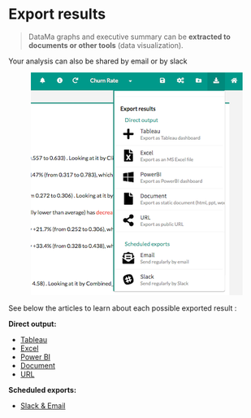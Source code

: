 # Export results

> DataMa graphs and executive summary can be **extracted to documents or other tools** (data visualization).

Your analysis can also be shared by email or by slack

<center><img src="general/admin/export/images/export_results.png" alt="export_results" /></center>

See below the articles to learn about each possible exported result :

**Direct output:**
* [Tableau](general/admin/export/export_tableau.md)
* [Excel](general/admin/export/export_excel.md)
* [Power BI](general/admin/export/export_powerBI.md)
* [Document](general/admin/export/export_document.md)
* [URL](general/admin/export/export_url.md)

**Scheduled exports:**
* [Slack & Email](general/admin/export/export_slack_mail.md)
